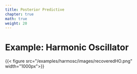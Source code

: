 ```yaml
---
title: Posterior Predictive
chapter: true
math: true
weight: 20
---
```


# Example: Harmonic Oscillator

{{< figure src="/examples/harmosc/images/recoveredHO.png"  width="1000px">}}
